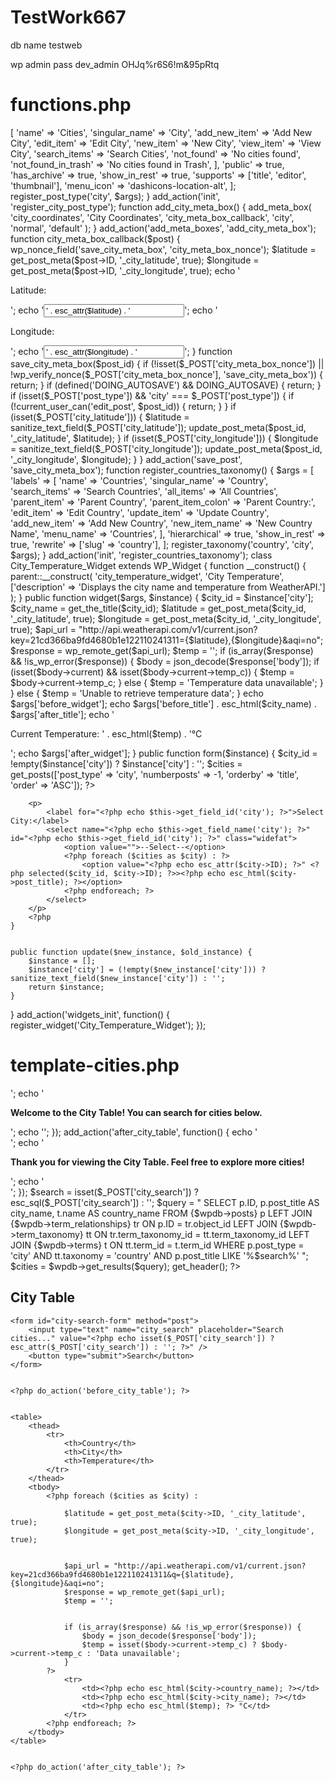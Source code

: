 # TestWork667


db name
testweb

wp admin pass
dev_admin
OHJq%r6S6!m&95pRtq

# functions.php
<?php
function storefront_child_enqueue_styles() {
    wp_enqueue_style('parent-style', get_template_directory_uri() . '/style.css');
    wp_enqueue_style('child-style', get_stylesheet_directory_uri() . '/style.css', ['parent-style']);
}
add_action('wp_enqueue_scripts', 'storefront_child_enqueue_styles');




function register_city_post_type() {
    $args = [
        'labels' => [
            'name' => 'Cities',
            'singular_name' => 'City',
            'add_new_item' => 'Add New City',
            'edit_item' => 'Edit City',
            'new_item' => 'New City',
            'view_item' => 'View City',
            'search_items' => 'Search Cities',
            'not_found' => 'No cities found',
            'not_found_in_trash' => 'No cities found in Trash',
        ],
        'public' => true,
        'has_archive' => true,
        'show_in_rest' => true,
        'supports' => ['title', 'editor', 'thumbnail'],
        'menu_icon' => 'dashicons-location-alt',
    ];
    register_post_type('city', $args);
}
add_action('init', 'register_city_post_type');


function add_city_meta_box() {
    add_meta_box(
        'city_coordinates',
        'City Coordinates',
        'city_meta_box_callback',
        'city',
        'normal',
        'default'
    );
}
add_action('add_meta_boxes', 'add_city_meta_box');

function city_meta_box_callback($post) {
    
    wp_nonce_field('save_city_meta_box', 'city_meta_box_nonce');

    $latitude = get_post_meta($post->ID, '_city_latitude', true);
    $longitude = get_post_meta($post->ID, '_city_longitude', true);

    echo '<p><label for="city_latitude">Latitude:</label></p>';
    echo '<input type="text" id="city_latitude" name="city_latitude" value="' . esc_attr($latitude) . '" size="25" />';
    echo '<p><label for="city_longitude">Longitude:</label></p>';
    echo '<input type="text" id="city_longitude" name="city_longitude" value="' . esc_attr($longitude) . '" size="25" />';
}

function save_city_meta_box($post_id) {
    
    if (!isset($_POST['city_meta_box_nonce']) || !wp_verify_nonce($_POST['city_meta_box_nonce'], 'save_city_meta_box')) {
        return;
    }

    
    if (defined('DOING_AUTOSAVE') && DOING_AUTOSAVE) {
        return;
    }

    
    if (isset($_POST['post_type']) && 'city' === $_POST['post_type']) {
        if (!current_user_can('edit_post', $post_id)) {
            return;
        }
    }

   
    if (isset($_POST['city_latitude'])) {
        $latitude = sanitize_text_field($_POST['city_latitude']);
        update_post_meta($post_id, '_city_latitude', $latitude);
    }

   
    if (isset($_POST['city_longitude'])) {
        $longitude = sanitize_text_field($_POST['city_longitude']);
        update_post_meta($post_id, '_city_longitude', $longitude);
    }
}
add_action('save_post', 'save_city_meta_box');


function register_countries_taxonomy() {
    $args = [
        'labels' => [
            'name' => 'Countries',
            'singular_name' => 'Country',
            'search_items' => 'Search Countries',
            'all_items' => 'All Countries',
            'parent_item' => 'Parent Country',
            'parent_item_colon' => 'Parent Country:',
            'edit_item' => 'Edit Country',
            'update_item' => 'Update Country',
            'add_new_item' => 'Add New Country',
            'new_item_name' => 'New Country Name',
            'menu_name' => 'Countries',
        ],
        'hierarchical' => true,
        'show_in_rest' => true,
        'rewrite' => ['slug' => 'country'],
    ];
    register_taxonomy('country', 'city', $args);
}
add_action('init', 'register_countries_taxonomy');


class City_Temperature_Widget extends WP_Widget {
    function __construct() {
        parent::__construct(
            'city_temperature_widget', 
            'City Temperature',        
            ['description' => 'Displays the city name and temperature from WeatherAPI.']
        );
    }

    
    public function widget($args, $instance) {
        $city_id = $instance['city'];
        $city_name = get_the_title($city_id);
        $latitude = get_post_meta($city_id, '_city_latitude', true);
        $longitude = get_post_meta($city_id, '_city_longitude', true);
    
       
        $api_url = "http://api.weatherapi.com/v1/current.json?key=21cd366ba9fd4680b1e122110241311={$latitude},{$longitude}&aqi=no";
        $response = wp_remote_get($api_url);
        $temp = '';
    
        
        if (is_array($response) && !is_wp_error($response)) {
            $body = json_decode($response['body']);
            
            
            if (isset($body->current) && isset($body->current->temp_c)) {
                $temp = $body->current->temp_c;
            } else {
                $temp = 'Temperature data unavailable'; 
            }
        } else {
            $temp = 'Unable to retrieve temperature data'; 
        }
    
        
        echo $args['before_widget'];
        echo $args['before_title'] . esc_html($city_name) . $args['after_title'];
        echo '<p>Current Temperature: ' . esc_html($temp) . '°C</p>';
        echo $args['after_widget'];
    }
    

    
    public function form($instance) {
        $city_id = !empty($instance['city']) ? $instance['city'] : '';

        
        $cities = get_posts(['post_type' => 'city', 'numberposts' => -1, 'orderby' => 'title', 'order' => 'ASC']);
        ?>
        <p>
            <label for="<?php echo $this->get_field_id('city'); ?>">Select City:</label>
            <select name="<?php echo $this->get_field_name('city'); ?>" id="<?php echo $this->get_field_id('city'); ?>" class="widefat">
                <option value="">--Select--</option>
                <?php foreach ($cities as $city) : ?>
                    <option value="<?php echo esc_attr($city->ID); ?>" <?php selected($city_id, $city->ID); ?>><?php echo esc_html($city->post_title); ?></option>
                <?php endforeach; ?>
            </select>
        </p>
        <?php
    }

    
    public function update($new_instance, $old_instance) {
        $instance = [];
        $instance['city'] = (!empty($new_instance['city'])) ? sanitize_text_field($new_instance['city']) : '';
        return $instance;
    }
}
add_action('widgets_init', function() {
    register_widget('City_Temperature_Widget');
});

# template-cities.php

<?php
/*
Template Name: City Table
*/

global $wpdb;


add_action('before_city_table', function() {
    echo '<div class="before-table-message">';
    echo '<p><strong>Welcome to the City Table! You can search for cities below.</strong></p>';
    echo '</div>';
});

add_action('after_city_table', function() {
    echo '<div class="after-table-message">';
    echo '<p><strong>Thank you for viewing the City Table. Feel free to explore more cities!</strong></p>';
    echo '</div>';
});


$search = isset($_POST['city_search']) ? esc_sql($_POST['city_search']) : '';

$query = "
    SELECT p.ID, p.post_title AS city_name, t.name AS country_name
    FROM {$wpdb->posts} p
    LEFT JOIN {$wpdb->term_relationships} tr ON p.ID = tr.object_id
    LEFT JOIN {$wpdb->term_taxonomy} tt ON tr.term_taxonomy_id = tt.term_taxonomy_id
    LEFT JOIN {$wpdb->terms} t ON tt.term_id = t.term_id
    WHERE p.post_type = 'city'
    AND tt.taxonomy = 'country'
    AND p.post_title LIKE '%$search%'
";
$cities = $wpdb->get_results($query);


get_header();
?>

<div id="city-table">
    <h2>City Table</h2>

    
    <form id="city-search-form" method="post">
        <input type="text" name="city_search" placeholder="Search cities..." value="<?php echo isset($_POST['city_search']) ? esc_attr($_POST['city_search']) : ''; ?>" />
        <button type="submit">Search</button>
    </form>

   
    <?php do_action('before_city_table'); ?>

    
    <table>
        <thead>
            <tr>
                <th>Country</th>
                <th>City</th>
                <th>Temperature</th>
            </tr>
        </thead>
        <tbody>
            <?php foreach ($cities as $city) :
               
                $latitude = get_post_meta($city->ID, '_city_latitude', true);
                $longitude = get_post_meta($city->ID, '_city_longitude', true);
                
                
                $api_url = "http://api.weatherapi.com/v1/current.json?key=21cd366ba9fd4680b1e122110241311&q={$latitude},{$longitude}&aqi=no";
                $response = wp_remote_get($api_url);
                $temp = '';

                
                if (is_array($response) && !is_wp_error($response)) {
                    $body = json_decode($response['body']);
                    $temp = isset($body->current->temp_c) ? $body->current->temp_c : 'Data unavailable';
                }
            ?>
                <tr>
                    <td><?php echo esc_html($city->country_name); ?></td>
                    <td><?php echo esc_html($city->city_name); ?></td>
                    <td><?php echo esc_html($temp); ?> °C</td>
                </tr>
            <?php endforeach; ?>
        </tbody>
    </table>

   
    <?php do_action('after_city_table'); ?>
</div>

<?php

get_footer();
?>
